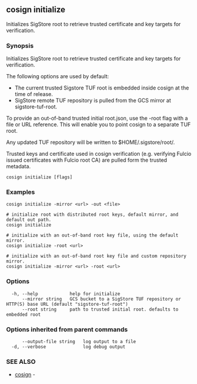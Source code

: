 ## cosign initialize

Initializes SigStore root to retrieve trusted certificate and key targets for verification.

### Synopsis

Initializes SigStore root to retrieve trusted certificate and key targets for verification.

The following options are used by default:
 - The current trusted Sigstore TUF root is embedded inside cosign at the time of release.
 - SigStore remote TUF repository is pulled from the GCS mirror at sigstore-tuf-root.

To provide an out-of-band trusted initial root.json, use the -root flag with a file or URL reference.
This will enable you to point cosign to a separate TUF root.

Any updated TUF repository will be written to $HOME/.sigstore/root/.

Trusted keys and certificate used in cosign verification (e.g. verifying Fulcio issued certificates
with Fulcio root CA) are pulled form the trusted metadata.

```
cosign initialize [flags]
```

### Examples

```
cosign initialize -mirror <url> -out <file>

# initialize root with distributed root keys, default mirror, and default out path.
cosign initialize

# initialize with an out-of-band root key file, using the default mirror.
cosign initialize -root <url>

# initialize with an out-of-band root key file and custom repository mirror.
cosign initialize -mirror <url> -root <url>
```

### Options

```
  -h, --help            help for initialize
      --mirror string   GCS bucket to a SigStore TUF repository or HTTP(S) base URL (default "sigstore-tuf-root")
      --root string     path to trusted initial root. defaults to embedded root
```

### Options inherited from parent commands

```
      --output-file string   log output to a file
  -d, --verbose              log debug output
```

### SEE ALSO

* [cosign](cosign.md)	 - 

